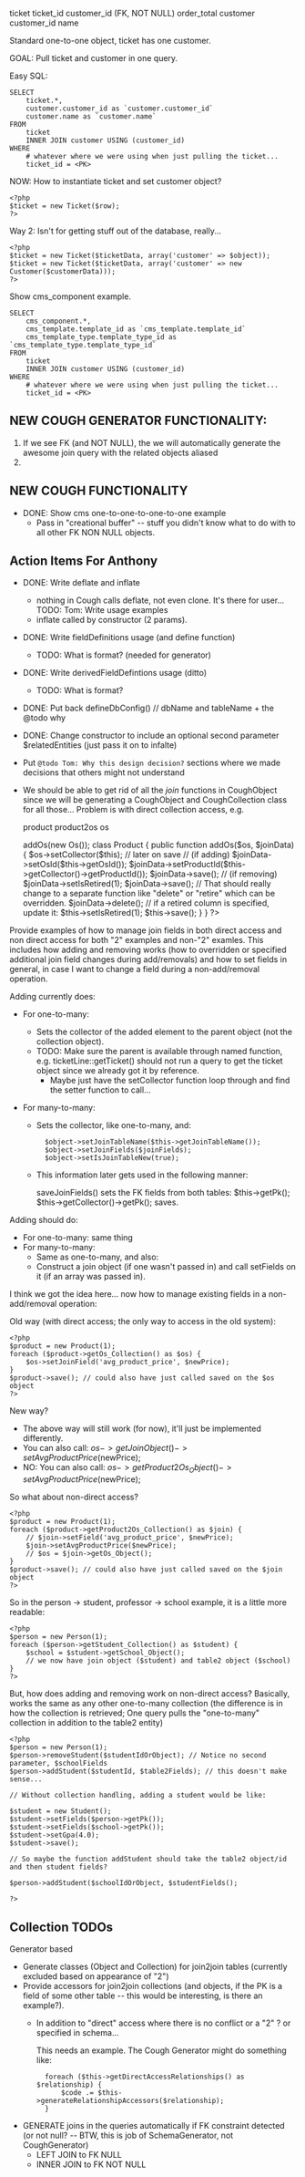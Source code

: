 ticket
	ticket_id
	customer_id (FK, NOT NULL)
	order_total
customer
	customer_id
	name


Standard one-to-one object, ticket has one customer.

GOAL: Pull ticket and customer in one query.

Easy SQL:

	SELECT
		ticket.*,
		customer.customer_id as `customer.customer_id`
		customer.name as `customer.name`
	FROM
		ticket
		INNER JOIN customer USING (customer_id)
	WHERE
		# whatever where we were using when just pulling the ticket...
		ticket_id = <PK>


NOW: How to instantiate ticket and set customer object?

	<?php
	$ticket = new Ticket($row);
	?>

Way 2: Isn't for getting stuff out of the database, really...

	<?php
	$ticket = new Ticket($ticketData, array('customer' => $object));
	$ticket = new Ticket($ticketData, array('customer' => new Customer($customerData)));
	?>


Show cms_component example.


	SELECT
		cms_component.*,
		cms_template.template_id as `cms_template.template_id`
		cms_template_type.template_type_id as `cms_template_type.template_type_id`
	FROM
		ticket
		INNER JOIN customer USING (customer_id)
	WHERE
		# whatever where we were using when just pulling the ticket...
		ticket_id = <PK>
	






NEW COUGH GENERATOR FUNCTIONALITY:
----------------------------------

1. If we see FK (and NOT NULL), the we will automatically generate the awesome join query with the related objects aliased
2. 

NEW COUGH FUNCTIONALITY
-----------------------

* DONE: Show cms one-to-one-to-one-to-one example
	* Pass in "creational buffer" -- stuff you didn't know what to do with to all other FK NON NULL objects.

Action Items For Anthony
------------------------

* DONE: Write deflate and inflate
	* nothing in Cough calls deflate, not even clone. It's there for user... TODO: Tom: Write usage examples
	* inflate called by constructor (2 params).
* DONE: Write fieldDefinitions usage (and define function)
	* TODO: What is format? (needed for generator)
* DONE: Write derivedFieldDefintions usage (ditto)
	* TODO: What is format?
* DONE: Put back defineDbConfig() // dbName and tableName + the @todo why
* DONE: Change constructor to include an optional second parameter $relatedEntities (just pass it on to infalte)
* Put `@todo Tom: Why this design decision?` sections where we made decisions that others might not understand
* We should be able to get rid of all the *join* functions in CoughObject since we will be generating a CoughObject and CoughCollection class for all those... Problem is with direct collection access, e.g.

	product
	product2os
	os
	
	<?php
	$product = new Product();
	$product->addOs(new Os());
	
	class Product {
		public function addOs($os, $joinData) {
			$os->setCollector($this);
			
			// later on save
			
			// (if adding)
			$joinData->setOsId($this->getOsId());
			$joinData->setProductId($this->getCollector()->getProductId());
			$joinData->save();
			
			// (if removing)
			$joinData->setIsRetired(1);
			$joinData->save();
				// That should really change to a separate function like "delete" or "retire" which can be overridden.
				$joinData->delete();
				// if a retired column is specified, update it:
				$this->setIsRetired(1);
				$this->save();
			
			
		}
	}
	?>

Provide examples of how to manage join fields in both direct access and non direct access for both "2" examples and non-"2" examles. This includes how adding and removing works (how to overridden or specified additional join field changes during add/removals) and how to set fields in general, in case I want to change a field during a non-add/removal operation.

Adding currently does:

* For one-to-many:
	* Sets the collector of the added element to the parent object (not the collection object).
	* TODO: Make sure the parent is available through named function, e.g. ticketLine::getTicket() should not run a query to get the ticket object since we already got it by reference.
		* Maybe just have the setCollector function loop through and find the setter function to call...

* For many-to-many:
	* Sets the collector, like one-to-many, and:
	
			$object->setJoinTableName($this->getJoinTableName());
			$object->setJoinFields($joinFields);
			$object->setIsJoinTableNew(true);
		
	* This information later gets used in the following manner:
		
		saveJoinFields()
			sets the FK fields from both tables:
				$this->getPk();
				$this->getCollector()->getPk();
			saves.

Adding should do:

* For one-to-many: same thing
* For many-to-many:
	* Same as one-to-many, and also:
	* Construct a join object (if one wasn't passed in) and call setFields on it (if an array was passed in).

I think we got the idea here... now how to manage existing fields in a non-add/removal operation:

Old way (with direct access; the only way to access in the old system):

	<?php
	$product = new Product(1);
	foreach ($product->getOs_Collection() as $os) {
		$os->setJoinField('avg_product_price', $newPrice);
	}
	$product->save(); // could also have just called saved on the $os object
	?>

New way?

* The above way will still work (for now), it'll just be implemented differently.
* You can also call: $os->getJoinObject()->setAvgProductPrice($newPrice);
* NO: You can also call: $os->getProduct2Os_Object()->setAvgProductPrice($newPrice);

So what about non-direct access?

	<?php
	$product = new Product(1);
	foreach ($product->getProduct2Os_Collection() as $join) {
		// $join->setField('avg_product_price', $newPrice);
		$join->setAvgProductPrice($newPrice);
		// $os = $join->getOs_Object();
	}
	$product->save(); // could also have just called saved on the $join object
	?>

So in the person -> student, professor -> school example, it is a little more readable:

	<?php
	$person = new Person(1);
	foreach ($person->getStudent_Collection() as $student) {
		$school = $student->getSchool_Object();
		// we now have join object ($student) and table2 object ($school)
	}
	?>

But, how does adding and removing work on non-direct access? Basically, works the same as any other one-to-many collection (the difference is in how the collection is retrieved; One query pulls the "one-to-many" collection in addition to the table2 entity)

	<?php
	$person = new Person(1);
	$person->removeStudent($studentIdOrObject); // Notice no second parameter, $schoolFields
	$person->addStudent($studentId, $table2Fields); // this doesn't make sense...
	
	// Without collection handling, adding a student would be like:
	
	$student = new Student();
	$student->setFields($person->getPk());
	$student->setFields($school->getPk());
	$student->setGpa(4.0);
	$student->save();
	
	// So maybe the function addStudent should take the table2 object/id and then student fields?
	
	$person->addStudent($schoolIdOrObject, $studentFields();
	
	?>

Collection TODOs
----------------

Generator based

* Generate classes (Object and Collection) for join2join tables (currently excluded based on appearance of "2")
* Provide accessors for join2join collections (and objects, if the PK is a field of some other table -- this would be interesting, is there an example?).
	* In addition to "direct" access where there is no conflict or a "2" ? or specified in schema...
		
		This needs an example. The Cough Generator might do something like:
		
			foreach ($this->getDirectAccessRelationships() as $relationship) {
				$code .= $this->generateRelationshipAccessors($relationship);
			}
* GENERATE joins in the queries automatically if FK constraint detected (or  not null? -- BTW, this is job of SchemaGenerator, not CoughGenerator)
	* LEFT JOIN to FK NULL
	* INNER JOIN to FK NOT NULL



